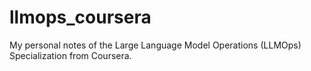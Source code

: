 # llmops_coursera
My personal notes of the Large Language Model Operations (LLMOps) Specialization from Coursera.
